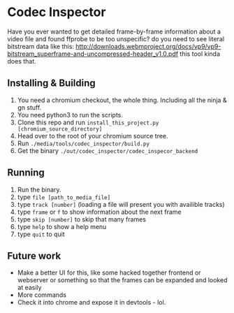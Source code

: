 # Codec Inspector
Have you ever wanted to get detailed frame-by-frame information about a video
file and found ffprobe to be too unspecific? do you need to see literal bitstream
data like this: http://downloads.webmproject.org/docs/vp9/vp9-bitstream_superframe-and-uncompressed-header_v1.0.pdf
this tool kinda does that.

## Installing & Building
1. You need a chromium checkout, the whole thing. Including all the ninja & gn stuff.
2. You need python3 to run the scripts. 
3. Clone this repo and run `install_this_project.py [chromium_source_directory]`
4. Head over to the root of your chromium source tree.
5. Run `./media/tools/codec_inspector/build.py`
6. Get the binary `./out/codec_inspector/codec_inspecor_backend`

## Running
1. Run the binary.
2. type `file [path_to_media_file]`
3. type `track [number]` (loading a file will present you with availible tracks)
4. type `frame` or `f` to show information about the next frame
5. type `skip [number]` to skip that many frames
6. type `help` to show a help menu
7. type `quit` to quit

## Future work
 - Make a better UI for this, like some hacked together frontend or webserver
   or something so that the frames can be expanded and looked at easily
 - More commands
 - Check it into chrome and expose it in devtools - lol.